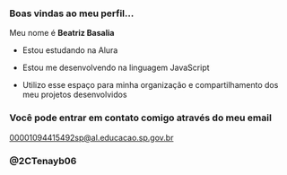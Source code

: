 ### Boas vindas ao meu perfil...

Meu nome é **Beatriz Basalia**

- Estou estudando na Alura

- Estou me desenvolvendo na linguagem JavaScript

- Utilizo esse espaço para minha organização e compartilhamento dos meu projetos desenvolvidos

### Você pode entrar em contato comigo através do meu email 

00001094415492sp@al.educacao.sp.gov.br

### @2CTenayb06
